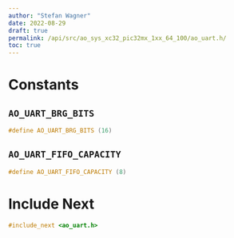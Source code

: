 ```yaml
---
author: "Stefan Wagner"
date: 2022-08-29
draft: true
permalink: /api/src/ao_sys_xc32_pic32mx_1xx_64_100/ao_uart.h/
toc: true
---
```


# Constants

## `AO_UART_BRG_BITS`

```c
#define AO_UART_BRG_BITS (16)
```

## `AO_UART_FIFO_CAPACITY`

```c
#define AO_UART_FIFO_CAPACITY (8)
```

# Include Next

```c
#include_next <ao_uart.h>
```
